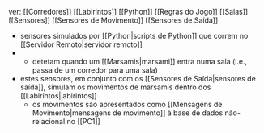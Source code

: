 ver:
	[[Corredores]]
	[[Labirintos]]
	[[Python]]
	[[Regras do Jogo]]
	[[Salas]]
	[[Sensores]]
	[[Sensores de Movimento]]
	[[Sensores de Saída]]

- sensores simulados por [[Python|scripts de Python]] que correm no [[Servidor Remoto|servidor remoto]]
- - detetam quando um [[Marsamis|marsami]] entra numa sala (i.e., passa de um corredor para uma sala)
- estes sensores, em conjunto com os [[Sensores de Saída|sensores de saída]], simulam os movimentos de marsamis dentro dos [[Labirintos|labirintos]]
	- os movimentos são apresentados como [[Mensagens de Movimento|mensagens de movimento]] à base de dados não-relacional no [[PC1]]
